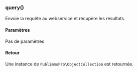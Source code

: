### query()

Envoie la requête au webservice et récupère les résultats.

#### Paramètres

Pas de paramètres

#### Retour

Une instance de `PublimmoPro\ObjectCollection` est retournée.

